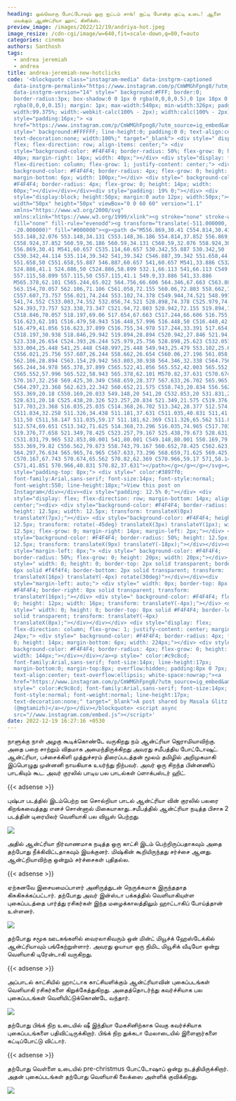 ```yaml
---
heading: ஒவ்வொரு போட்டோவும் ஒரு ஐட்டம் சாங்! ஜட்டி போன்ற குட்டி உடை! ஆளை
  மயக்கும் ஆண்ட்ரியா ஹாட் கிளிக்ஸ்.
preview_image: /images/2022/12/19/andriya-hot.jpeg
image_resize: /cdn-cgi/image/w=640,fit=scale-down,q=80,f=auto
categories: cinema
authors: Santhosh
tags:
  - andrea jeremiah
  - andrea
title: andrea-jeremiah-new-hotclicks
code: '<blockquote class="instagram-media" data-instgrm-captioned
  data-instgrm-permalink="https://www.instagram.com/p/CmWMGhFpng8/?utm_source=ig_embed&amp;utm_campaign=loading"
  data-instgrm-version="14" style=" background:#FFF; border:0;
  border-radius:3px; box-shadow:0 0 1px 0 rgba(0,0,0,0.5),0 1px 10px 0
  rgba(0,0,0,0.15); margin: 1px; max-width:540px; min-width:326px; padding:0;
  width:99.375%; width:-webkit-calc(100% - 2px); width:calc(100% - 2px);"><div
  style="padding:16px;"> <a
  href="https://www.instagram.com/p/CmWMGhFpng8/?utm_source=ig_embed&amp;utm_campaign=loading"
  style=" background:#FFFFFF; line-height:0; padding:0 0; text-align:center;
  text-decoration:none; width:100%;" target="_blank"> <div style=" display:
  flex; flex-direction: row; align-items: center;"> <div
  style="background-color: #F4F4F4; border-radius: 50%; flex-grow: 0; height:
  40px; margin-right: 14px; width: 40px;"></div> <div style="display: flex;
  flex-direction: column; flex-grow: 1; justify-content: center;"> <div style="
  background-color: #F4F4F4; border-radius: 4px; flex-grow: 0; height: 14px;
  margin-bottom: 6px; width: 100px;"></div> <div style=" background-color:
  #F4F4F4; border-radius: 4px; flex-grow: 0; height: 14px; width:
  60px;"></div></div></div><div style="padding: 19% 0;"></div> <div
  style="display:block; height:50px; margin:0 auto 12px; width:50px;"><svg
  width="50px" height="50px" viewBox="0 0 60 60" version="1.1"
  xmlns="https://www.w3.org/2000/svg"
  xmlns:xlink="https://www.w3.org/1999/xlink"><g stroke="none" stroke-width="1"
  fill="none" fill-rule="evenodd"><g transform="translate(-511.000000,
  -20.000000)" fill="#000000"><g><path d="M556.869,30.41 C554.814,30.41
  553.148,32.076 553.148,34.131 C553.148,36.186 554.814,37.852 556.869,37.852
  C558.924,37.852 560.59,36.186 560.59,34.131 C560.59,32.076 558.924,30.41
  556.869,30.41 M541,60.657 C535.114,60.657 530.342,55.887 530.342,50
  C530.342,44.114 535.114,39.342 541,39.342 C546.887,39.342 551.658,44.114
  551.658,50 C551.658,55.887 546.887,60.657 541,60.657 M541,33.886 C532.1,33.886
  524.886,41.1 524.886,50 C524.886,58.899 532.1,66.113 541,66.113 C549.9,66.113
  557.115,58.899 557.115,50 C557.115,41.1 549.9,33.886 541,33.886
  M565.378,62.101 C565.244,65.022 564.756,66.606 564.346,67.663 C563.803,69.06
  563.154,70.057 562.106,71.106 C561.058,72.155 560.06,72.803 558.662,73.347
  C557.607,73.757 556.021,74.244 553.102,74.378 C549.944,74.521 548.997,74.552
  541,74.552 C533.003,74.552 532.056,74.521 528.898,74.378 C525.979,74.244
  524.393,73.757 523.338,73.347 C521.94,72.803 520.942,72.155 519.894,71.106
  C518.846,70.057 518.197,69.06 517.654,67.663 C517.244,66.606 516.755,65.022
  516.623,62.101 C516.479,58.943 516.448,57.996 516.448,50 C516.448,42.003
  516.479,41.056 516.623,37.899 C516.755,34.978 517.244,33.391 517.654,32.338
  C518.197,30.938 518.846,29.942 519.894,28.894 C520.942,27.846 521.94,27.196
  523.338,26.654 C524.393,26.244 525.979,25.756 528.898,25.623 C532.057,25.479
  533.004,25.448 541,25.448 C548.997,25.448 549.943,25.479 553.102,25.623
  C556.021,25.756 557.607,26.244 558.662,26.654 C560.06,27.196 561.058,27.846
  562.106,28.894 C563.154,29.942 563.803,30.938 564.346,32.338 C564.756,33.391
  565.244,34.978 565.378,37.899 C565.522,41.056 565.552,42.003 565.552,50
  C565.552,57.996 565.522,58.943 565.378,62.101 M570.82,37.631 C570.674,34.438
  570.167,32.258 569.425,30.349 C568.659,28.377 567.633,26.702 565.965,25.035
  C564.297,23.368 562.623,22.342 560.652,21.575 C558.743,20.834 556.562,20.326
  553.369,20.18 C550.169,20.033 549.148,20 541,20 C532.853,20 531.831,20.033
  528.631,20.18 C525.438,20.326 523.257,20.834 521.349,21.575 C519.376,22.342
  517.703,23.368 516.035,25.035 C514.368,26.702 513.342,28.377 512.574,30.349
  C511.834,32.258 511.326,34.438 511.181,37.631 C511.035,40.831 511,41.851
  511,50 C511,58.147 511.035,59.17 511.181,62.369 C511.326,65.562 511.834,67.743
  512.574,69.651 C513.342,71.625 514.368,73.296 516.035,74.965 C517.703,76.634
  519.376,77.658 521.349,78.425 C523.257,79.167 525.438,79.673 528.631,79.82
  C531.831,79.965 532.853,80.001 541,80.001 C549.148,80.001 550.169,79.965
  553.369,79.82 C556.562,79.673 558.743,79.167 560.652,78.425 C562.623,77.658
  564.297,76.634 565.965,74.965 C567.633,73.296 568.659,71.625 569.425,69.651
  C570.167,67.743 570.674,65.562 570.82,62.369 C570.966,59.17 571,58.147 571,50
  C571,41.851 570.966,40.831 570.82,37.631"></path></g></g></g></svg></div><div
  style="padding-top: 8px;"> <div style=" color:#3897f0;
  font-family:Arial,sans-serif; font-size:14px; font-style:normal;
  font-weight:550; line-height:18px;">View this post on
  Instagram</div></div><div style="padding: 12.5% 0;"></div> <div
  style="display: flex; flex-direction: row; margin-bottom: 14px; align-items:
  center;"><div> <div style="background-color: #F4F4F4; border-radius: 50%;
  height: 12.5px; width: 12.5px; transform: translateX(0px)
  translateY(7px);"></div> <div style="background-color: #F4F4F4; height:
  12.5px; transform: rotate(-45deg) translateX(3px) translateY(1px); width:
  12.5px; flex-grow: 0; margin-right: 14px; margin-left: 2px;"></div> <div
  style="background-color: #F4F4F4; border-radius: 50%; height: 12.5px; width:
  12.5px; transform: translateX(9px) translateY(-18px);"></div></div><div
  style="margin-left: 8px;"> <div style=" background-color: #F4F4F4;
  border-radius: 50%; flex-grow: 0; height: 20px; width: 20px;"></div> <div
  style=" width: 0; height: 0; border-top: 2px solid transparent; border-left:
  6px solid #f4f4f4; border-bottom: 2px solid transparent; transform:
  translateX(16px) translateY(-4px) rotate(30deg)"></div></div><div
  style="margin-left: auto;"> <div style=" width: 0px; border-top: 8px solid
  #F4F4F4; border-right: 8px solid transparent; transform:
  translateY(16px);"></div> <div style=" background-color: #F4F4F4; flex-grow:
  0; height: 12px; width: 16px; transform: translateY(-4px);"></div> <div
  style=" width: 0; height: 0; border-top: 8px solid #F4F4F4; border-left: 8px
  solid transparent; transform: translateY(-4px)
  translateX(8px);"></div></div></div> <div style="display: flex;
  flex-direction: column; flex-grow: 1; justify-content: center; margin-bottom:
  24px;"> <div style=" background-color: #F4F4F4; border-radius: 4px; flex-grow:
  0; height: 14px; margin-bottom: 6px; width: 224px;"></div> <div style="
  background-color: #F4F4F4; border-radius: 4px; flex-grow: 0; height: 14px;
  width: 144px;"></div></div></a><p style=" color:#c9c8cd;
  font-family:Arial,sans-serif; font-size:14px; line-height:17px;
  margin-bottom:0; margin-top:8px; overflow:hidden; padding:8px 0 7px;
  text-align:center; text-overflow:ellipsis; white-space:nowrap;"><a
  href="https://www.instagram.com/p/CmWMGhFpng8/?utm_source=ig_embed&amp;utm_campaign=loading"
  style=" color:#c9c8cd; font-family:Arial,sans-serif; font-size:14px;
  font-style:normal; font-weight:normal; line-height:17px;
  text-decoration:none;" target="_blank">A post shared by Masala Glitz
  (@mgtamizh)</a></p></div></blockquote> <script async
  src="//www.instagram.com/embed.js"></script>'
date: 2022-12-19 16:27:16 +0530
---
```

நாளுக்கு நாள் அழகு கூடிக்கொண்டே வருகிறது நம் ஆன்ட்ரியா ஜெராமியாவிற்கு. அதை பறை சாற்றும் விதமாக அமைந்திருக்கிறது அவரது சமீபத்திய போட்டோஷுட்.
ஆன்ட்ரியா, பச்சைக்கிளி முத்துச்சரம் திரைப்படத்தன் மூலம் தமிழில் அறிமுகமாகி இப்பொழுது முன்னனி நாயகியாக உயர்ந்து நிற்பவர். அவர் ஒரு சிறந்த பின்னணிப் பாடகியும் கூட. அவர் குரலில் பாடிய பல பாடல்கள் ப்ளாக்பஸ்டர் ஹிட்.  

{{< adsense >}}

புஷ்பா படத்தில் இடம்பெற்ற ஊ சொல்றியா பாடல் ஆன்ட்ரியா வின் குரலில் பலரை கிறங்கவைத்தது எனச் சொன்னால் மிகையாகாது..சமீபத்தில் ஆன்ட்ரியா நடித்த பிசாசு 2 படத்தின் டிரையிலர் வெளியாகி பல வியூஸ் பெற்றது.

![](/images/2022/12/19/andriyahot.jpeg)

அதில் ஆன்ட்ரியா நிர்வாணமாக நடித்த ஒரு காட்சி இடம் பெற்றிருப்பதாகவும் அதை தற்போது நீக்கிவிட்டதாகவும் இயக்குனர். மிஷ்கின் கூறியிருந்தது சர்ச்சை ஆனது. ஆன்ட்றியாவிற்கு ஒன்றும் சர்ச்சைகள் புதிதல்ல.

{{< adsense >}}

 ஏற்கனவே இசையமைப்பாளர் அனிருத்துடன் நெருக்கமாக இருந்ததாத கிசுகிசுக்கப்பட்டார். தற்போது அவர் இன்ஸ்டா பக்கத்தில் வெளியாகியுள்ள புகைப்படத்தை பார்த்து ரசிகர்கள் இந்த மழைக்காலத்திலும் ஹாட்டாகிப் போய்த்தான் உள்ளனர்.

![](/images/2022/12/19/andrea-jeremiah-new-hotclicks4.jpeg)

தற்போது சமூக ஊடகங்களில் வைரலாகிவரும் ஒன் மின்ட் மியூச்க் ஹேஸ்டேக்கில் ஆன்ட்ரியாவும் பங்கேற்றுள்ளார். அவரது ஓயாயா ஒரு நிமிட மியூசிக் வீடியோ ஒன்று வெளியாகி டிரேன்டாகி வருகிறது. 

{{< adsense >}}

அப்பாடல் காட்சியில் ஹாட்டாக காட்சியளிக்கும் ஆன்ட்ரியாவின் புகைப்படங்கள் வெளியாகி ரசிகர்களை கிறுக்கேத்துகிறது.
அதைத்தொடர்ந்து கவர்ச்சியாக பல புகைப்படங்கள் வெளியிட்டுக்கொண்டே வந்தார். 

![](/images/2022/12/19/andrea-jeremiah-new-hotclicks.jpeg)

தற்போது பிங்க் நிற உடையில் ஷீ இந்தியா மேகசினிற்காக வெகு கவர்ச்சியாக புகைப்படங்களை பதிவிட்டிருக்கிறார். பிங்க் நிற துக்கடா மேலாடையில் இளைஞர்களை கட்டிப்போட்டு விட்டார். 

{{< adsense >}}


தற்போது வெள்ளை உடையில் pre-christmus போட்டோஷாப் ஒன்று நடத்தியிருக்கிறார். அதன் புகைப்படங்கள் தற்போது வெளியாகி லைக்ஸை அள்ளிக் குவிக்கிறது.

![](/images/2022/12/19/andrea-jeremiah-new-hotclicks6.jpeg)